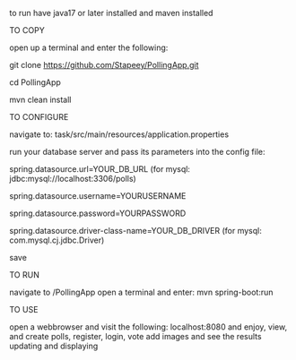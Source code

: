 to run have java17 or later installed and maven installed

TO COPY

open up a terminal and enter the following:

git clone https://github.com/Stapeey/PollingApp.git

cd PollingApp

mvn clean install

TO CONFIGURE

navigate to: task/src/main/resources/application.properties

run your database server and pass its parameters into the config file:

spring.datasource.url=YOUR_DB_URL (for mysql: jdbc:mysql://localhost:3306/polls)

spring.datasource.username=YOURUSERNAME

spring.datasource.password=YOURPASSWORD

spring.datasource.driver-class-name=YOUR_DB_DRIVER (for mysql: com.mysql.cj.jdbc.Driver)

save

TO RUN

navigate to /PollingApp open a terminal and enter: mvn spring-boot:run

TO USE

open a webbrowser and visit the following: localhost:8080
and enjoy, view, and create polls, register, login, vote add images and see the results updating and displaying
